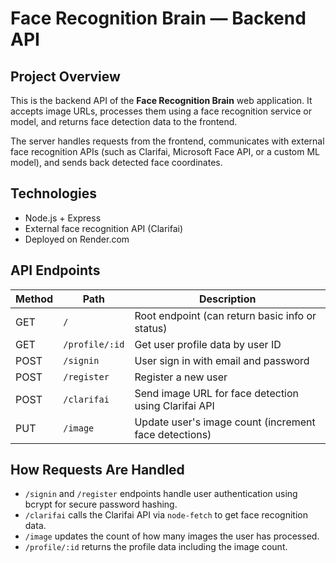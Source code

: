 # Face Recognition Brain — Backend API

## Project Overview

This is the backend API of the **Face Recognition Brain** web application. It accepts image URLs, processes them using a face recognition service or model, and returns face detection data to the frontend.

The server handles requests from the frontend, communicates with external face recognition APIs (such as Clarifai, Microsoft Face API, or a custom ML model), and sends back detected face coordinates.

## Technologies

- Node.js + Express
- External face recognition API (Clarifai)
- Deployed on Render.com

## API Endpoints

| Method | Path           | Description                                         |
|--------|----------------|-----------------------------------------------------|
| GET    | `/`            | Root endpoint (can return basic info or status)     |
| GET    | `/profile/:id` | Get user profile data by user ID                     |
| POST   | `/signin`      | User sign in with email and password                 |
| POST   | `/register`    | Register a new user                                  |
| POST   | `/clarifai`    | Send image URL for face detection using Clarifai API|
| PUT    | `/image`       | Update user's image count (increment face detections)|

## How Requests Are Handled

- `/signin` and `/register` endpoints handle user authentication using bcrypt for secure password hashing.
- `/clarifai` calls the Clarifai API via `node-fetch` to get face recognition data.
- `/image` updates the count of how many images the user has processed.
- `/profile/:id` returns the profile data including the image count.